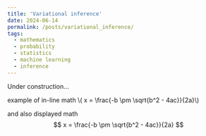 ```yaml
---
title: 'Variational inference'
date: 2024-06-14
permalink: /posts/variational_inference/
tags:
  - mathematics
  - probability
  - statistics
  - machine learning
  - inference
---
```


Under construction...

example of in-line math \\( x = \frac{-b \pm \sqrt{b^2 - 4ac}}{2a}\\)

and also displayed math $$ x = \frac{-b \pm \sqrt{b^2 - 4ac}}{2a} $$
